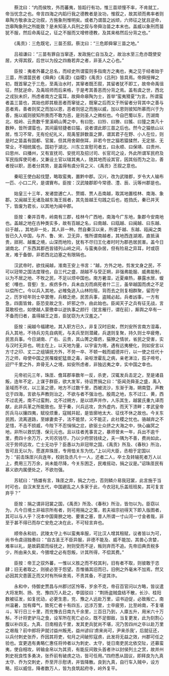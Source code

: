 <!-- { "loadSidebar": true } -->
　　蔡沈曰：“内而侯牧，外而蕃夷，皆蹈行有功，惟三苗顽慢不率，不肯就工，帝当忧念之也。帝言四海之内蹈行我之德教者是汝功，惟叙之，故其顽而弗率者则皋陶方敬承汝之功叙，方施象刑惟明矣。或者乃谓苗之凶顽，六师征之犹且逆命，岂皋陶象刑之所能致？是未知圣人兵刑之叙与帝舜治苗之本末也。盖威以象刑而苗犹不服，然后命禹征之，征之不服而又增修德教，及其来格然后分背之也。”

　　《禹贡》：三危既宅，三苗丕叙。蔡沈曰：“三危即舜窜三苗之地。”

　　吕祖谦曰：“三苗有罪自当窜逐，发政施仁自当及之，故治水至三危亦既使安居，大得其叙，后世以为投之四裔若弃之者，非圣人之心也。”

　　臣按：夷者外蕃之总名，而经史所谓蛮则多指南方之夷也，夷之见于经者始于三苗，所谓苗民者《舜典》《禹谟》《益稷》《禹贡》《吕刑》皆具焉。帝舜授禅之初，既首窜之于三危，至禹治水时，其窜者既丕叙，其留者犹不即工，故帝命禹徂征，然犹逆命，及禹班师而后来格，于是考其善恶而分背之焉。盖有虞之世，西北之戎狄未炽，所虑者南方之蛮耳，故舜命皋陶为士，首举“蛮夷猾夏”为言。所谓蛮者盖三苗也，其始也即其极恶者而窜徙之，既窜之后而又于所留者分背其中之善与恶者焉，善者则奖之而加以恩，恶者则惩之而施以威，加以恩则彼知所慕而兴于为善，施以威则彼知所畏而不敢为恶，是则圣人之微权也。今自巴蜀以东，历湖南北、桂岭、云贵数千里溪峒山箐之中，有曰犵、曰狑、曰獠、曰猺、曰獞之类凡十数种，皆所谓蛮也，其间最轻捷者曰猫，说者谓此即三苗之后也。然今之猫依山以居，性习不常，无有伦纪礼义，观禹誓辞数苗之罪，谓其君子在野、小人在位，则是时之苗盖有国都、官属，但其用舍颠倒耳，非若今世之猫若猿猱然，无定居、无常业，不相统属也。国初于湖北、川东立宣慰司者五，曰永顺、曰保靖、曰贵州、曰思州、曰播州，又有宣抚司、安抚司及招讨司、长官司之设，外此所谓军民府及军民指挥使司者，又兼设土官以辖其夷人，随其地而设其官，因其俗而为之治，善者授以职，恶者分其势，是盖得有虞分背之义、《禹贡》丕叙之意也。

　　秦昭王使白起伐楚，略取蛮夷，置黔中郡。汉兴，改为武陵郡，岁令大人输布一匹、小口二尺，是谓賨布。臣按：汉武陵郡即今常德、澧、辰、沅等州郡是也。

　　始皇三十三年，发诸尝逋亡人、赘婿、贾人击南越，取其地置桂林、南海、象郡。又闽越王无诸及越东海王摇者，其先皆越王句践之后也，姓驺氏，秦已并天下，皆废为君长，以其地为闽中郡。

　　臣按：秦并百粤，岭南有三郡，桂林今广西地，南海今广东地，象郡今安南地也。盖越之地在古种类实多，故有百越之名，曰南越、曰瓯越、曰闽越、曰东越、曰于越，，其地非一处，其人非一种。然自秦汉以来，所谓于越、东越、瓯闽之类皆已久入中国，与齐、鲁、宋、卫无异，惟所谓南越者，其地西连湖湘，直抵滇贵，牂牁、越巂之境，山深而地险，犹有不尽归王化者时时为郡邑居民害。盖今日湖南北、广东西其郡邑皆错列山岭之间，与蛮夷杂居，但有险易之异耳，时或窃发，难于备御，非若西北边塞之有限隔也。

　　汉武帝时，欲伐闽越，淮南王安上书言：“越，方外之地，剪发文身之民，不可以冠带之国法度理也，自三代之盛，胡越不与受正朔，非强弗能服、威弗能制，以为不居之地、不牧之民，不足以烦中国也。南方暑湿，近夏瘅热，暴露水居，蝮蛇（噆也，音壑）生，疾疠多作，兵未血刃而病死者什二三，虽举越国而虏之不足以偿所亡。今以兵入其地，必雉兔逃入山林险阻，背而去之则复相群聚，留而守之，历岁经年则士卒罢倦，兵粮乏绝，民苦兵事，盗贼必起。兵者凶事，一方有急，四面皆耸，臣恐变故之生、奸邪之作，由此始也。臣闻天子之兵有征无战，言莫敢校也，如使越人蒙徼幸以逆执事之颜行（犹言雁行，谓在前），厮舆之卒有一不备而归者，虽得越王之首，臣犹窃为大汉羞之。”

　　臣按：闽越今福建地，其入职方已久，非复汉时旧矣，然刘安所言南方湿毒，兵入其地，不待兵刃先自病死，与夫兵至则潜藏，兵退则复聚，持久则士卒疲倦，民苦兵事。今日湖南、广右、云贵，其山箐之瘴疠，猫獠之情状，省民之受害，实与汉时无异也。明主在上，以天地为量，以宇宙为境，遇有远夷梗化，则如安言以方寸之印、丈二之组镇抚方外，不劳一卒、不顿一戟而威德并行，以一使之任代十万之师，毋使中国之民罹蝮蛇猛兽之毒，染呕泄霍乱之病，亲老涕泣，孤子啼号，迎尸千里之外，弃骨无人之境，如安所虑者，非独远夷之幸，实中国之幸也。

　　元帝初元三年，珠厓、儋耳郡率数年一反，杀吏，汉辄发兵击定之，至是诸县叛，连年不定，上谋于群臣，欲大发军，待诏贾捐之曰：“臣闻尧舜圣之盛，禹入圣域而不优，以三圣之德，地方不过数千里，西被流沙，东渐于海，朔南暨，声教讫于四海，言欲与声教则治之，不欲与者不强治也。殷周之地，东不过江、黄，西不过氐羌，南不过蛮荆，北不过朔方，是以颂声并作，人乐其生，越裳氏重九译而献，此非兵革之所能致也。至于秦，兴兵远攻，贪外虚内，而天下溃畔；孝武皇帝厉兵马以攘四夷，赋役烦重，寇贼并起，是皆廓地太大、征伐不休之故也。今关东民困，流离道路，至嫁妻卖子，法不能禁，义不能正，此社稷之忧也。骆越弃之不足惜，不击不损威，今陛下不忍悁悁之忿，欲驱士众挤之大海之中，快心幽冥之地，非所以救饥馑、保元元也。且以往者羌事言之，暴师曾未一年，兵出不逾千里，费四十余万万，大司农钱尽，乃以少府禁钱续之，夫一隅为不善，费尚如此，况于劳师远攻，亡士无功乎？臣愚以为非冠带之国，《禹贡》所及、《春秋》所治，皆可且无以为，愿遂弃珠厓，专用恤关东为忧。”上以问大臣，丞相于定国以为：“前击珠厓兴兵连年，校尉及丞凡十一人，还者二人，卒士及转输死者万人以上，费用三万万余，尚未能尽降，今关东困乏，民难摇动，捐之议是。”诏珠厓民有慕义欲内属便处之，不欲勿强。

　　苏轼曰：“扬雄有言，珠厓之弃，捐之力也，否则鳞介易我冠裳，此言施于当时可也，自汉末至五代，中国避乱之人多家于此，今衣冠礼乐盖班班矣，其可复言弃乎？”

　　臣按：捐之谓非冠裳之国，《禹贡》所及、《春秋》所治，皆勿以为。臣窃以为，凡今日境土非祖宗所有者，则可用捐之之策，若夫祖宗初得天下即入版图者，其可以与人乎？况本中国膏腴之地、要害之塞，昔人所谓一寸山河一寸金者哉，非至于甚不得已而存亡安危之决在此，不可轻言弃也。

　　顺帝永和初，武陵太守上书以蛮夷率服，可比汉人增其租赋，议者皆以为可，尚书令虞诩独奏曰：“自古圣王不臣异服，非德不能及、威不能加，其兽心贪婪，难率以礼，是故羁縻而绥抚之，附则受而不逆，叛则弃而不追。先帝旧典贡税多少，所由来久矣，今猥增之必有怨叛，计其所得，不偿其费。”

　　臣按：帝王之驭外蕃，一惟以义胜之而不校其利，旧有者不取，则彼敢于恣肆；旧无者取之，则彼必至于怨望。吾惟循其旧而已，旧例之外毫末不加焉，然又必因其灾患匮乏而又时有所纵舍焉，不责其备，不逆其诈。

　　永和中，侍御史贾昌与州郡讨区怜等，岁余不克，帝召百官问以方略，皆议遣大将发荆、扬、兖、豫四万人赴之，李固驳曰：“荆扬盗贼盘结不散，长沙、桂阳数被征发，如复扰动，必更生患，兖、豫之人远赴万里，诏书迫促，必致叛亡，南州温暑，加有瘴气，致死亡者十有四五，远涉万里，士卒疲劳，比至岭南，不复堪斗，军行日三十里，而兖豫去日南九千余里，三百日乃到，人廪五升，用米六十万斛，不计将吏驴马之食，设军所在死亡必众，既不足御敌，当复更发，此为刻割心腹以补四支。九真、日南相去千里，发其吏兵犹尚不堪，况乃苦四州之卒以赴万里之艰哉？前中郎将尹就讨益州叛羌，益州谚曰‘虏来尚可，尹来杀我’，后就征还，以兵付刺史张乔，乔因其将吏，旬月之间破殄寇虏，此发将无益之效，州郡可任之验也。宜更选有勇略仁惠任将帅者以为刺史、太守，徙日南吏民北依交阯，还募蛮夷，使自相攻，转输金帛以为其资，有能反间致头首者许以封侯列土之赏，故并州刺史祝良性多勇决，张乔前有破虏之功，皆可任用。”四府悉从固议，即拜良为九真太守、乔为交刺史，乔至开示慰诱，并皆降散。良到九真，自行车入贼中，设方略，招以威信，降者数万人，皆为良筑起府寺，岭外复平。

